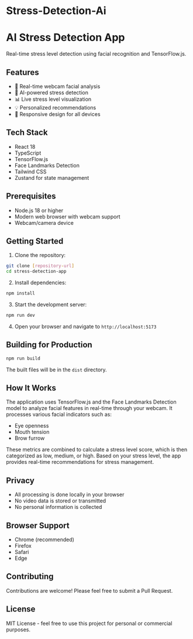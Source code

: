 # Stress-Detection-Ai
# AI Stress Detection App

Real-time stress level detection using facial recognition and TensorFlow.js.

## Features

- 🎥 Real-time webcam facial analysis
- 🧠 AI-powered stress detection
- 📊 Live stress level visualization
- 💡 Personalized recommendations
- 📱 Responsive design for all devices

## Tech Stack

- React 18
- TypeScript
- TensorFlow.js
- Face Landmarks Detection
- Tailwind CSS
- Zustand for state management

## Prerequisites

- Node.js 18 or higher
- Modern web browser with webcam support
- Webcam/camera device

## Getting Started

1. Clone the repository:
```bash
git clone [repository-url]
cd stress-detection-app
```

2. Install dependencies:
```bash
npm install
```

3. Start the development server:
```bash
npm run dev
```

4. Open your browser and navigate to `http://localhost:5173`

## Building for Production

```bash
npm run build
```

The built files will be in the `dist` directory.

## How It Works

The application uses TensorFlow.js and the Face Landmarks Detection model to analyze facial features in real-time through your webcam. It processes various facial indicators such as:

- Eye openness
- Mouth tension
- Brow furrow

These metrics are combined to calculate a stress level score, which is then categorized as low, medium, or high. Based on your stress level, the app provides real-time recommendations for stress management.

## Privacy

- All processing is done locally in your browser
- No video data is stored or transmitted
- No personal information is collected

## Browser Support

- Chrome (recommended)
- Firefox
- Safari
- Edge

## Contributing

Contributions are welcome! Please feel free to submit a Pull Request.

## License

MIT License - feel free to use this project for personal or commercial purposes.
